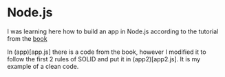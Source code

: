 # Node.js
I was learning here how to build an app in Node.js according to the tutorial from the [book](https://helion.pl/ksiazki/kwalifikacja-inf-04-projektowanie-programowanie-i-testowanie-aplikacji-czesc-3-aplikacje-webowe-lukasz-guziak,inf043.htm#format/d)

In (app)[app.js] there is a code from the book, however I modified it to follow the first 2 rules of SOLID and put it in (app2)[app2.js]. 
It is my example of a clean code.
